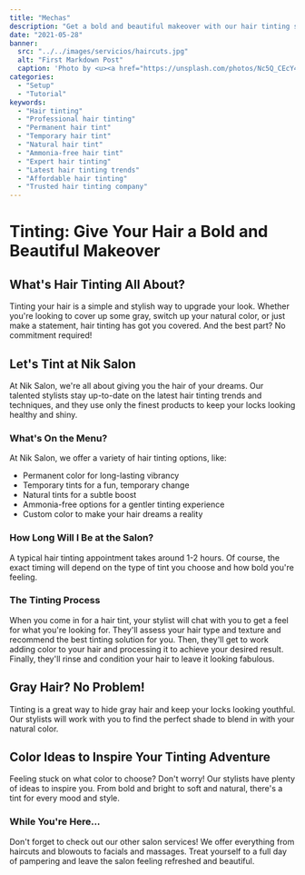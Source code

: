 ```yaml
---
title: "Mechas"
description: "Get a bold and beautiful makeover with our hair tinting services at Nik Salon. Choose from a variety of options including permanent, temporary, and natural tints. Let our talented stylists bring your hair dreams to life with custom color solutions. Book your appointment today!"
date: "2021-05-28"
banner:
  src: "../../images/servicios/haircuts.jpg"
  alt: "First Markdown Post"
  caption: 'Photo by <u><a href="https://unsplash.com/photos/Nc5Q_CEcY44">Florian Olivo</a></u>'
categories:
  - "Setup"
  - "Tutorial"
keywords:
  - "Hair tinting"
  - "Professional hair tinting"
  - "Permanent hair tint"
  - "Temporary hair tint"
  - "Natural hair tint"
  - "Ammonia-free hair tint"
  - "Expert hair tinting"
  - "Latest hair tinting trends"
  - "Affordable hair tinting"
  - "Trusted hair tinting company"
---
```


# Tinting: Give Your Hair a Bold and Beautiful Makeover

## What's Hair Tinting All About?

Tinting your hair is a simple and stylish way to upgrade your look. Whether you're looking to cover up some gray, switch up your natural color, or just make a statement, hair tinting has got you covered. And the best part? No commitment required!

## Let's Tint at Nik Salon

At Nik Salon, we're all about giving you the hair of your dreams. Our talented stylists stay up-to-date on the latest hair tinting trends and techniques, and they use only the finest products to keep your locks looking healthy and shiny.

### What's On the Menu?

At Nik Salon, we offer a variety of hair tinting options, like:

- Permanent color for long-lasting vibrancy
- Temporary tints for a fun, temporary change
- Natural tints for a subtle boost
- Ammonia-free options for a gentler tinting experience
- Custom color to make your hair dreams a reality

### How Long Will I Be at the Salon?

A typical hair tinting appointment takes around 1-2 hours. Of course, the exact timing will depend on the type of tint you choose and how bold you're feeling.

### The Tinting Process

When you come in for a hair tint, your stylist will chat with you to get a feel for what you're looking for. They'll assess your hair type and texture and recommend the best tinting solution for you. Then, they'll get to work adding color to your hair and processing it to achieve your desired result. Finally, they'll rinse and condition your hair to leave it looking fabulous.

## Gray Hair? No Problem!

Tinting is a great way to hide gray hair and keep your locks looking youthful. Our stylists will work with you to find the perfect shade to blend in with your natural color.

## Color Ideas to Inspire Your Tinting Adventure

Feeling stuck on what color to choose? Don't worry! Our stylists have plenty of ideas to inspire you. From bold and bright to soft and natural, there's a tint for every mood and style.

### While You're Here...

Don't forget to check out our other salon services! We offer everything from haircuts and blowouts to facials and massages. Treat yourself to a full day of pampering and leave the salon feeling refreshed and beautiful.
